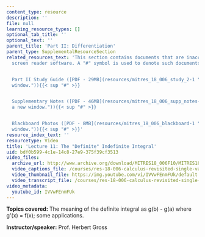 ```yaml
---
content_type: resource
description: ''
file: null
learning_resource_types: []
optional_tab_title: ''
optional_text: ''
parent_title: 'Part II: Differentiation'
parent_type: SupplementalResourceSection
related_resources_text: 'This section contains documents that are inaccessible to
  screen reader software. A "#" symbol is used to denote such documents.


  Part II Study Guide ([PDF - 29MB](resources/mitres_18_006_study_2-1 "Open in a new
  window.")){{< sup "#" >}}


  Supplementary Notes ([PDF - 46MB](resources/mitres_18_006_supp_notes-1 "Open in
  a new window.")){{< sup "#" >}}


  Blackboard Photos ([PDF - 8MB](resources/mitres_18_006_blackboard-1 "Open in a new
  window.")){{< sup "#" >}}'
resource_index_text: ''
resourcetype: Video
title: 'Lecture 11: The "Definite" Indefinite Integral'
uid: bdf0b599-4c1e-14c8-27e9-375f39cf3513
video_files:
  archive_url: http://www.archive.org/download/MITRES18_006F10/MITRES18_006F10_26_0211_300k.mp4
  video_captions_file: /courses/res-18-006-calculus-revisited-single-variable-calculus-fall-2010/e5c3bf427e7f50708aa8ccb959af3d3d_IVVwFEnmFUk.vtt
  video_thumbnail_file: https://img.youtube.com/vi/IVVwFEnmFUk/default.jpg
  video_transcript_file: /courses/res-18-006-calculus-revisited-single-variable-calculus-fall-2010/5d4a2f6bd0f76d9621b500dcc907294d_IVVwFEnmFUk.pdf
video_metadata:
  youtube_id: IVVwFEnmFUk
---
```


**Topics covered:** The meaning of the definite integral as g(b) - g(a) where g'(x) = f(x); some applications.

**Instructor/speaker:** Prof. Herbert Gross